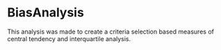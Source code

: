 # BiasAnalysis
This analysis was made to create a criteria selection based measures of central tendency and interquartile analysis.
